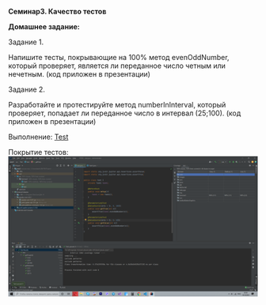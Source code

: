 **Семинар3. Качество тестов**

**Домашнее задание:**

Задание 1.

Напишите тесты, покрывающие на 100% метод evenOddNumber, который проверяет, является ли переданное число четным или нечетным. (код приложен в презентации)

Задание 2.

Разработайте и протестируйте метод numberInInterval, который проверяет, попадает ли переданное число в интервал (25;100). (код приложен в презентации)

Выполнение:
[Test](https://github.com/Gregorian1489/UNITTESTING/blob/main/seminar3/Test/test.java)

Покрытие тестов:
![Screen](https://github.com/Gregorian1489/UNITTESTING/blob/main/seminar3/t1.png)
